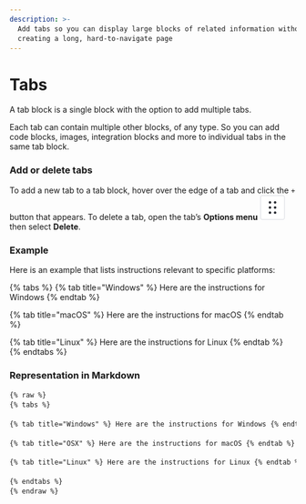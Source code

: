 ```yaml
---
description: >-
  Add tabs so you can display large blocks of related information without
  creating a long, hard-to-navigate page
---
```


# Tabs

A tab block is a single block with the option to add multiple tabs.&#x20;

Each tab can contain multiple other blocks, of any type. So you can add code blocks, images, integration blocks and more to individual tabs in the same tab block.

### Add or delete tabs

To add a new tab to a tab block, hover over the edge of a tab and click the `+` button that appears. To delete a tab, open the tab’s **Options menu** <picture><source srcset="../../.gitbook/assets/options_menu_icon_dark.svg" media="(prefers-color-scheme: dark)"><img src="../../.gitbook/assets/options_menu_icon_light.svg" alt=""></picture> then select **Delete**.

### Example

Here is an example that lists instructions relevant to specific platforms:

{% tabs %}
{% tab title="Windows" %}
Here are the instructions for Windows
{% endtab %}

{% tab title="macOS" %}
Here are the instructions for macOS
{% endtab %}

{% tab title="Linux" %}
Here are the instructions for Linux
{% endtab %}
{% endtabs %}

### Representation in Markdown

```markdown
{% raw %}
{% tabs %}

{% tab title="Windows" %} Here are the instructions for Windows {% endtab %}

{% tab title="OSX" %} Here are the instructions for macOS {% endtab %}

{% tab title="Linux" %} Here are the instructions for Linux {% endtab %}

{% endtabs %}
{% endraw %}
```
